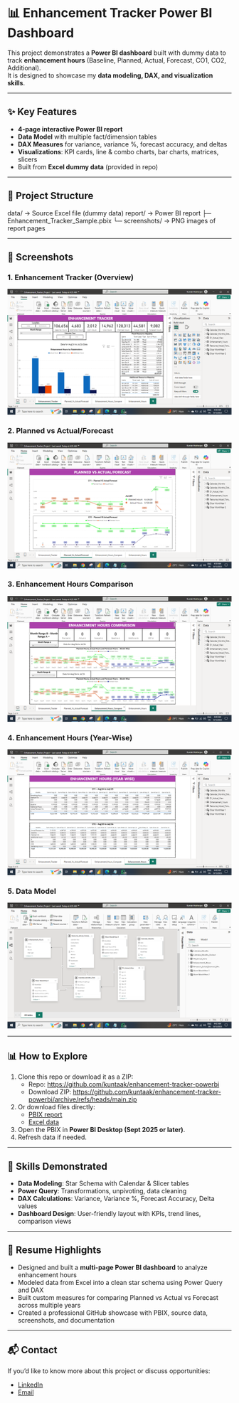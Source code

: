# 📊 Enhancement Tracker Power BI Dashboard

This project demonstrates a **Power BI dashboard** built with dummy data to track **enhancement hours** (Baseline, Planned, Actual, Forecast, CO1, CO2, Additional).  
It is designed to showcase my **data modeling, DAX, and visualization skills**.

---

## ✨ Key Features
- **4-page interactive Power BI report**
- **Data Model** with multiple fact/dimension tables
- **DAX Measures** for variance, variance %, forecast accuracy, and deltas
- **Visualizations**: KPI cards, line & combo charts, bar charts, matrices, slicers
- Built from **Excel dummy data** (provided in repo)

---

## 📂 Project Structure
data/ → Source Excel file (dummy data)
report/ → Power BI report
├─ Enhancement_Tracker_Sample.pbix
└─ screenshots/ → PNG images of report pages



---

## 📸 Screenshots

### 1. Enhancement Tracker (Overview)
![Enhancement Tracker](enhancement-tracker-powerbi/report/screenshots/enhancement_tracker.png)

### 2. Planned vs Actual/Forecast
![Planned vs Actual Forecast](enhancement-tracker-powerbi/report/screenshots/planned_vs_actual_forecast.png)

### 3. Enhancement Hours Comparison
![Enhancement Hours Comparison](enhancement-tracker-powerbi/report/screenshots/enhancement_hours_compare.png)

### 4. Enhancement Hours (Year-Wise)
![Enhancement Hours](enhancement-tracker-powerbi/report/screenshots/enhancement_hours.png)

### 5. Data Model
![Data Model](enhancement-tracker-powerbi/report/screenshots/data_model.png)

---

## 📊 How to Explore
1. Clone this repo or download it as a ZIP:  
   - Repo: https://github.com/kuntaak/enhancement-tracker-powerbi  
   - Download ZIP: https://github.com/kuntaak/enhancement-tracker-powerbi/archive/refs/heads/main.zip  
2. Or download files directly:  
   - [PBIX report](enhancement-tracker-powerbi/report/Enhancement_Tracker_Project.pbix)  
   - [Excel data](enhancement-tracker-powerbi/data/E_Hours_Practice.xlsx)  
3. Open the PBIX in **Power BI Desktop (Sept 2025 or later)**.  
4. Refresh data if needed.  

---

## 🚀 Skills Demonstrated
- **Data Modeling**: Star Schema with Calendar & Slicer tables  
- **Power Query**: Transformations, unpivoting, data cleaning  
- **DAX Calculations**: Variance, Variance %, Forecast Accuracy, Delta values  
- **Dashboard Design**: User-friendly layout with KPIs, trend lines, comparison views  

---

## 📝 Resume Highlights
- Designed and built a **multi-page Power BI dashboard** to analyze enhancement hours  
- Modeled data from Excel into a clean star schema using Power Query and DAX  
- Built custom measures for comparing Planned vs Actual vs Forecast across multiple years  
- Created a professional GitHub showcase with PBIX, source data, screenshots, and documentation  

---



## 📬 Contact
If you’d like to know more about this project or discuss opportunities:  
- [LinkedIn](https://www.linkedin.com/in/kuntak-mukherjee/)  
- [Email](mailto:kuntak9m@gmail.com)
